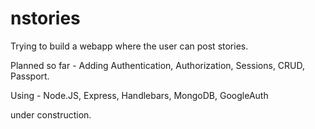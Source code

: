 # nstories

Trying to build a webapp where the user can post stories.

Planned so far - Adding Authentication, Authorization, Sessions, CRUD, Passport.                        
 
Using - Node.JS, Express, Handlebars, MongoDB, GoogleAuth

under construction.
